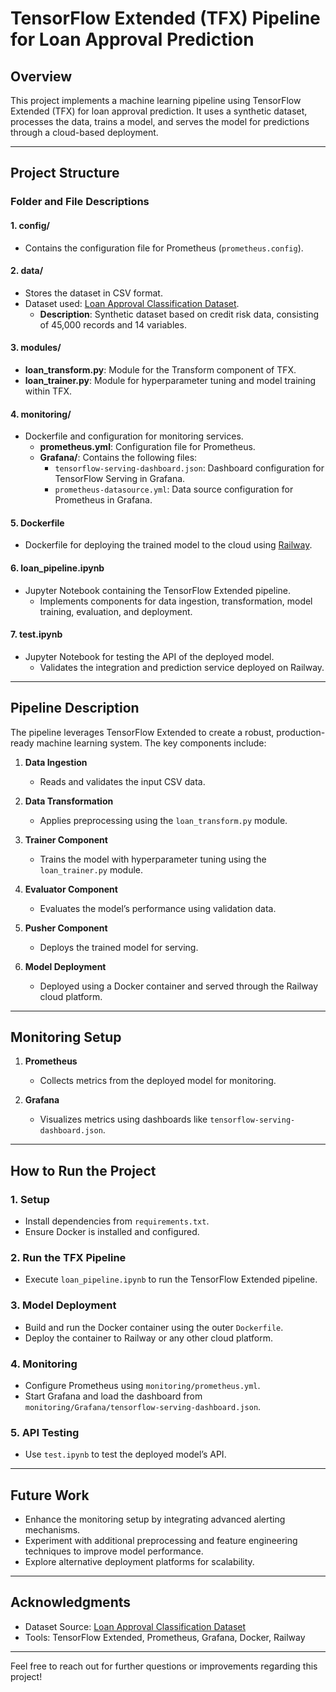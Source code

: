 # TensorFlow Extended (TFX) Pipeline for Loan Approval Prediction

## Overview
This project implements a machine learning pipeline using TensorFlow Extended (TFX) for loan approval prediction. It uses a synthetic dataset, processes the data, trains a model, and serves the model for predictions through a cloud-based deployment.

---

## Project Structure

### **Folder and File Descriptions**

#### 1. **config/**
- Contains the configuration file for Prometheus (`prometheus.config`).

#### 2. **data/**
- Stores the dataset in CSV format.
- Dataset used: [Loan Approval Classification Dataset](https://www.kaggle.com/datasets/taweilo/loan-approval-classification-data).
  - **Description**: Synthetic dataset based on credit risk data, consisting of 45,000 records and 14 variables.

#### 3. **modules/**
- **loan_transform.py**: Module for the Transform component of TFX.
- **loan_trainer.py**: Module for hyperparameter tuning and model training within TFX.

#### 4. **monitoring/**
- Dockerfile and configuration for monitoring services.
  - **prometheus.yml**: Configuration file for Prometheus.
  - **Grafana/**: Contains the following files:
    - `tensorflow-serving-dashboard.json`: Dashboard configuration for TensorFlow Serving in Grafana.
    - `prometheus-datasource.yml`: Data source configuration for Prometheus in Grafana.

#### 5. **Dockerfile**
- Dockerfile for deploying the trained model to the cloud using [Railway](https://railway.app/).

#### 6. **loan_pipeline.ipynb**
- Jupyter Notebook containing the TensorFlow Extended pipeline.
  - Implements components for data ingestion, transformation, model training, evaluation, and deployment.

#### 7. **test.ipynb**
- Jupyter Notebook for testing the API of the deployed model.
  - Validates the integration and prediction service deployed on Railway.

---

## Pipeline Description
The pipeline leverages TensorFlow Extended to create a robust, production-ready machine learning system. The key components include:

1. **Data Ingestion**
   - Reads and validates the input CSV data.

2. **Data Transformation**
   - Applies preprocessing using the `loan_transform.py` module.

3. **Trainer Component**
   - Trains the model with hyperparameter tuning using the `loan_trainer.py` module.

4. **Evaluator Component**
   - Evaluates the model’s performance using validation data.

5. **Pusher Component**
   - Deploys the trained model for serving.

6. **Model Deployment**
   - Deployed using a Docker container and served through the Railway cloud platform.

---

## Monitoring Setup

1. **Prometheus**
   - Collects metrics from the deployed model for monitoring.

2. **Grafana**
   - Visualizes metrics using dashboards like `tensorflow-serving-dashboard.json`.

---

## How to Run the Project

### 1. **Setup**
- Install dependencies from `requirements.txt`.
- Ensure Docker is installed and configured.

### 2. **Run the TFX Pipeline**
- Execute `loan_pipeline.ipynb` to run the TensorFlow Extended pipeline.

### 3. **Model Deployment**
- Build and run the Docker container using the outer `Dockerfile`.
- Deploy the container to Railway or any other cloud platform.

### 4. **Monitoring**
- Configure Prometheus using `monitoring/prometheus.yml`.
- Start Grafana and load the dashboard from `monitoring/Grafana/tensorflow-serving-dashboard.json`.

### 5. **API Testing**
- Use `test.ipynb` to test the deployed model’s API.

---

## Future Work
- Enhance the monitoring setup by integrating advanced alerting mechanisms.
- Experiment with additional preprocessing and feature engineering techniques to improve model performance.
- Explore alternative deployment platforms for scalability.

---

## Acknowledgments
- Dataset Source: [Loan Approval Classification Dataset](https://www.kaggle.com/datasets/taweilo/loan-approval-classification-data)
- Tools: TensorFlow Extended, Prometheus, Grafana, Docker, Railway

---

Feel free to reach out for further questions or improvements regarding this project!
